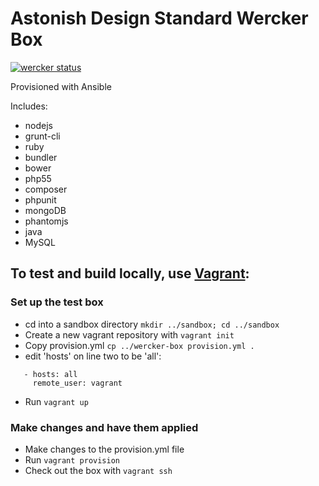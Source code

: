 # Astonish Design Standard Wercker Box
[![wercker status](https://app.wercker.com/status/da62deaa330891af10ea369d2ce48339/m/ "wercker status")](https://app.wercker.com/project/bykey/da62deaa330891af10ea369d2ce48339)

Provisioned with Ansible

Includes:
- nodejs
- grunt-cli
- ruby
- bundler
- bower
- php55
- composer
- phpunit
- mongoDB
- phantomjs
- java
- MySQL

## To test and build locally, use [Vagrant](https://www.vagrantup.com/):

### Set up the test box
  - cd into a sandbox directory `mkdir ../sandbox; cd ../sandbox`
  - Create a new vagrant repository with `vagrant init`
  - Copy provision.yml `cp ../wercker-box provision.yml .`
  - edit 'hosts' on line two to be 'all':
```---
   - hosts: all
     remote_user: vagrant
```
  - Run `vagrant up`

### Make changes and have them applied
  - Make changes to the provision.yml file
  - Run `vagrant provision`
  - Check out the box with `vagrant ssh`
